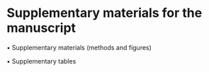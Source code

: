 # Supplementary materials for the manuscript

  • Supplementary materials (methods and figures)
  
  • Supplementary tables
